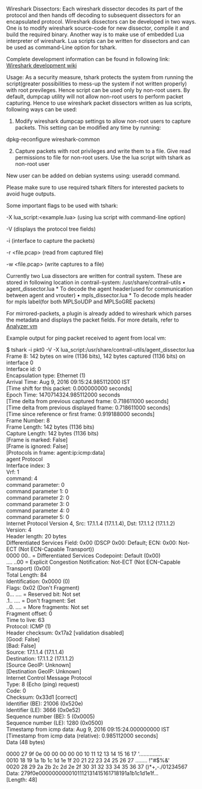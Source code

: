 Wireshark Dissectors:
    Each wireshark dissector decodes its part of the protocol and then hands off decoding to subsequent dissectors for an encapsulated protocol. Wireshark dissectors can be developed in two ways. One is to modify wireshark source-code for new dissector, compile it and build the required binary. Another way is to make use of embedded Lua interpreter of wireshark. Lua scripts can be written for dissectors and can be used as command-Line option for tshark. 

Complete development information can be found in following link: [Wireshark development wiki](https://wiki.wireshark.org/Development)

Usage:
As a security measure, tshark protects the system from running the script(greater possibilities to mess-up the system if not written properly) with root previleges. Hence script can be used only by non-root users. By default, dumpcap utility will not allow non-root users to perform packet capturing. Hence to use wireshark packet dissectors written as lua scripts, following ways can be used:

1) Modify wireshark dumpcap settings to allow non-root users to capture packets. This setting can be modified any time by running: 

dpkg-reconfigure wireshark-common

2) Capture packets with root privileges and write them to a file. Give read permissions to file for non-root users. Use the lua script with tshark as non-root user

New user can be added on debian systems using: useradd command. 

Please make sure to use required tshark filters for interested packets to avoid huge outputs. 

Some important flags to be used with tshark:

-X lua_script:<example.lua> (using lua script with command-line option)

-V (displays the protocol tree fields)

-i <interface> (interface to capture the packets)

-r <file.pcap> (read from captured file)

-w <file.pcap> (write captures to a file)

Currently two Lua dissectors are written for contrail system. These are stored in following location in contrail-system: 
/usr/share/contrail-utils
• agent_dissector.lua 
       * To decode the agent header(used for communication between agent and vrouter)
• mpls_dissector.lua
       * To decode mpls header for mpls label(for both MPLSoUDP and MPLSoGRE packets)

For mirrored-packets, a plugin is already added to wireshark which parses the metadata and displays the packet fields. For more details, refer to [Analyzer vm](http://www.juniper.net/techpubs/en_US/contrail2.2/topics/concept/analyzer-vm.html)

Example output for ping packet received to agent from local vm:

$ tshark -i pkt0 -V -X lua_script:/usr/share/contrail-utils/agent_dissector.lua  
Frame 8: 142 bytes on wire (1136 bits), 142 bytes captured (1136 bits) on interface 0  
    Interface id: 0  
    Encapsulation type: Ethernet (1)  
    Arrival Time: Aug  9, 2016 09:15:24.985112000 IST  
    [Time shift for this packet: 0.000000000 seconds]  
    Epoch Time: 1470714324.985112000 seconds  
    [Time delta from previous captured frame: 0.718611000 seconds]  
    [Time delta from previous displayed frame: 0.718611000 seconds]  
    [Time since reference or first frame: 0.919188000 seconds]  
    Frame Number: 8  
    Frame Length: 142 bytes (1136 bits)  
    Capture Length: 142 bytes (1136 bits)  
    [Frame is marked: False]  
    [Frame is ignored: False]  
    [Protocols in frame: agent:ip:icmp:data]  
agent Protocol  
    Interface index: 3  
    Vrf: 1  
    command: 4  
    command parameter: 0  
    command parameter 1: 0  
    command parameter 2: 0  
    command parameter 3: 0  
    command parameter 4: 0  
    command parameter 5: 0  
Internet Protocol Version 4, Src: 17.1.1.4 (17.1.1.4), Dst: 17.1.1.2 (17.1.1.2)  
    Version: 4  
    Header length: 20 bytes  
    Differentiated Services Field: 0x00 (DSCP 0x00: Default; ECN: 0x00: Not-ECT (Not ECN-Capable Transport))  
        0000 00.. = Differentiated Services Codepoint: Default (0x00)  
        .... ..00 = Explicit Congestion Notification: Not-ECT (Not ECN-Capable Transport) (0x00)  
    Total Length: 84  
    Identification: 0x0000 (0)  
    Flags: 0x02 (Don't Fragment)  
        0... .... = Reserved bit: Not set  
        .1.. .... = Don't fragment: Set  
        ..0. .... = More fragments: Not set  
    Fragment offset: 0  
    Time to live: 63  
    Protocol: ICMP (1)  
    Header checksum: 0x17a2 [validation disabled]  
        [Good: False]  
        [Bad: False]  
    Source: 17.1.1.4 (17.1.1.4)  
    Destination: 17.1.1.2 (17.1.1.2)  
    [Source GeoIP: Unknown]  
    [Destination GeoIP: Unknown]  
Internet Control Message Protocol  
    Type: 8 (Echo (ping) request)  
    Code: 0  
    Checksum: 0x33d1 [correct]  
    Identifier (BE): 21006 (0x520e)  
    Identifier (LE): 3666 (0x0e52)  
    Sequence number (BE): 5 (0x0005)  
    Sequence number (LE): 1280 (0x0500)  
    Timestamp from icmp data: Aug  9, 2016 09:15:24.000000000 IST  
    [Timestamp from icmp data (relative): 0.985112000 seconds]  
    Data (48 bytes)  
  
0000  27 9f 0e 00 00 00 00 00 10 11 12 13 14 15 16 17   '...............  
0010  18 19 1a 1b 1c 1d 1e 1f 20 21 22 23 24 25 26 27   ........ !"#$%&'  
0020  28 29 2a 2b 2c 2d 2e 2f 30 31 32 33 34 35 36 37   ()*+,-./01234567  
        Data: 279f0e0000000000101112131415161718191a1b1c1d1e1f...  
        [Length: 48]  
